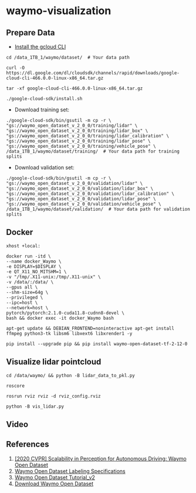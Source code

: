 # waymo-visualization

## Prepare Data
* [Install the gcloud CLI](https://cloud.google.com/sdk/docs/install#linux)
```
cd /data_1TB_1/waymo/dataset/  # Your data path
```
```
curl -O https://dl.google.com/dl/cloudsdk/channels/rapid/downloads/google-cloud-cli-466.0.0-linux-x86_64.tar.gz
```
```
tar -xf google-cloud-cli-466.0.0-linux-x86_64.tar.gz
```
```
./google-cloud-sdk/install.sh
```

* Download training set: 
```
./google-cloud-sdk/bin/gsutil -m cp -r \
"gs://waymo_open_dataset_v_2_0_0/training/lidar" \
"gs://waymo_open_dataset_v_2_0_0/training/lidar_box" \
"gs://waymo_open_dataset_v_2_0_0/training/lidar_calibration" \
"gs://waymo_open_dataset_v_2_0_0/training/lidar_pose" \
"gs://waymo_open_dataset_v_2_0_0/training/vehicle_pose" \
/data_1TB_1/waymo/dataset/training/  # Your data path for training splits
```

* Download validation set: 
```
./google-cloud-sdk/bin/gsutil -m cp -r \
"gs://waymo_open_dataset_v_2_0_0/validation/lidar" \
"gs://waymo_open_dataset_v_2_0_0/validation/lidar_box" \
"gs://waymo_open_dataset_v_2_0_0/validation/lidar_calibration" \
"gs://waymo_open_dataset_v_2_0_0/validation/lidar_pose" \
"gs://waymo_open_dataset_v_2_0_0/validation/vehicle_pose" \
/data_1TB_1/waymo/dataset/validation/  # Your data path for validation splits
```


## Docker
```
xhost +local:

docker run -itd \
--name docker_Waymo \
-e DISPLAY=$DISPLAY \
-e QT_X11_NO_MITSHM=1 \
-v "/tmp/.X11-unix:/tmp/.X11-unix" \
-v /data/:/data/ \
--gpus all \
--shm-size=64g \
--privileged \
--ipc=host \
--network=host \
pytorch/pytorch:2.1.0-cuda11.8-cudnn8-devel \
bash && docker exec -it docker_Waymo bash
```
```
apt-get update && DEBIAN_FRONTEND=noninteractive apt-get install ffmpeg python3-tk libsm6 libxext6 libxrender1 -y
```
```
pip install --upgrade pip && pip install waymo-open-dataset-tf-2-12-0
```


## Visualize lidar pointcloud
```
cd /data/waymo/ && python -B lidar_data_to_pkl.py
```
```
roscore
```
```
rosrun rviz rviz -d rviz_config.rviz
```
```
python -B vis_lidar.py
```


## Video


## References
1) [[2020 CVPR] Scalability in Perception for Autonomous Driving: Waymo Open Dataset](https://openaccess.thecvf.com/content_CVPR_2020/html/Sun_Scalability_in_Perception_for_Autonomous_Driving_Waymo_Open_Dataset_CVPR_2020_paper.html)
2) [Waymo Open Dataset Labeling Specifications](https://github.com/waymo-research/waymo-open-dataset/blob/master/docs/labeling_specifications.md)
3) [Waymo Open Dataset Tutorial_v2](https://github.com/waymo-research/waymo-open-dataset/blob/master/tutorial/tutorial_v2.ipynb)
4) [Download Waymo Open Dataset](https://waymo.com/open/download/)

